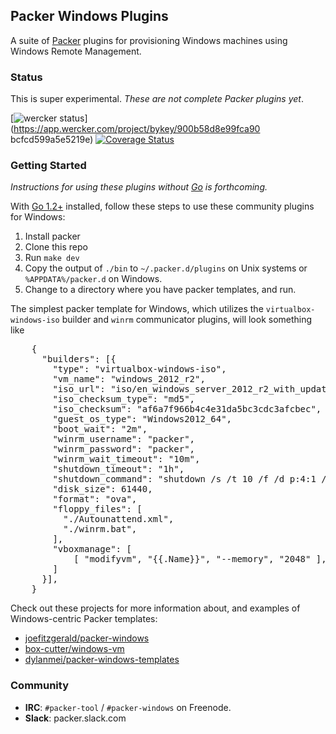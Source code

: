 ## Packer Windows Plugins

A suite of [Packer](http://www.packer.io/) plugins for provisioning Windows machines using Windows Remote Management.

### Status

This is super experimental. *These are not complete Packer plugins yet*.

[![wercker status](https://app.wercker.com/status/900b58d8e99fca90bcfcd599a5e5219e/m "wercker status")](https://app.wercker.com/project/bykey/900b58d8e99fca90
bcfcd599a5e5219e)
[![Coverage Status](https://coveralls.io/repos/packer-community/packer-windows-plugins/badge.png?branch=HEAD)](https://coveralls.io/r/packer-community/packer-windows-plugins)

### Getting Started

*Instructions for using these plugins without [Go](http://golang.org) is forthcoming.*

With [Go 1.2+](http://golang.org) installed, follow these steps to use these community plugins for Windows:

1. Install packer
1. Clone this repo
1. Run `make dev`
1. Copy the output of `./bin` to `~/.packer.d/plugins` on Unix systems or `%APPDATA%/packer.d` on Windows.
1. Change to a directory where you have packer templates, and run.

The simplest packer template for Windows, which utilizes the `virtualbox-windows-iso` builder and `winrm` communicator plugins, will look something like

<pre>
    {
      "builders": [{
        "type": "virtualbox-windows-iso",
        "vm_name": "windows_2012_r2",
        "iso_url": "iso/en_windows_server_2012_r2_with_update_x64_dvd_4065220.iso",
        "iso_checksum_type": "md5",
        "iso_checksum": "af6a7f966b4c4e31da5bc3cdc3afcbec",
        "guest_os_type": "Windows2012_64",
        "boot_wait": "2m",
        "winrm_username": "packer",
        "winrm_password": "packer",
        "winrm_wait_timeout": "10m",
        "shutdown_timeout": "1h",
        "shutdown_command": "shutdown /s /t 10 /f /d p:4:1 /c \"Packer Shutdown\"",
        "disk_size": 61440,
        "format": "ova",
        "floppy_files": [
          "./Autounattend.xml",
          "./winrm.bat",
        ],
        "vboxmanage": [
            [ "modifyvm", "{{.Name}}", "--memory", "2048" ],
        ]
      }],
    }
</pre>

Check out these projects for more information about, and examples of Windows-centric Packer templates:

- [joefitzgerald/packer-windows](https://github.com/joefitzgerald/packer-windows)
- [box-cutter/windows-vm](https://github.com/box-cutter/windows-vm)
- [dylanmei/packer-windows-templates](https://github.com/dylanmei/packer-windows-templates)

### Community

- **IRC**: `#packer-tool` / `#packer-windows` on Freenode.
- **Slack**: packer.slack.com
